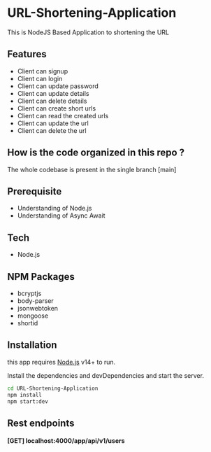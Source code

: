 # URL-Shortening-Application
This is NodeJS Based Application to shortening the URL

## Features
* Client can signup 
* Client can login
* Client can update password
* Client can update details
* Client can delete details
* Client can create short urls
* Client can read the created urls
* Client can update the url
* Client can delete the url

## How is the code organized in this repo ?
The whole codebase is present in the single branch [main]

## Prerequisite
- Understanding of Node.js
- Understanding of Async Await

## Tech
- Node.js

## NPM Packages
- bcryptjs
- body-parser
- jsonwebtoken
- mongoose
- shortid
## Installation

this app requires [Node.js](https://nodejs.org/) v14+ to run.

Install the dependencies and devDependencies and start the server.

```sh
cd URL-Shortening-Application
npm install
npm start:dev
```

## Rest endpoints
#### [GET] localhost:4000/app/api/v1/users 
